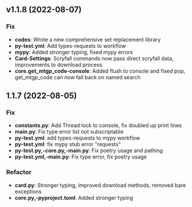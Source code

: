 ## v1.1.8 (2022-08-07)

### Fix

- **codes**: Wrote a new comprehensive set replacement library
- **py-test.yml**: Add types-requests to workflow
- **mypy**: Added stronger typing, fixed mypy errors
- **Card-Settings**: Scryfall commands now pass direct scryfall data, improvements to download process
- **core.get_mtgp_code-console**: Added flush to console and fixed pop, get_mtgp_code can now fall back on named search

## 1.1.7 (2022-08-05)

### Fix

- **constants.py**: Add Thread lock to console, fix doubled up print lines
- **main.py**: Fix type error list not subscriptable
- **py-test.yml**: add types-requests to mypy workflow
- **py-test.yml**: fix mypy stub error "requests"
- **py-test.py,-core.py,-main.py**: Fix poetry usage and pathing
- **py-test.yml,-main.py**: Fix type error, fix poetry usage

### Refactor

- **card.py**: Stronger typing, improved download methods, removed bare exceptions
- **core.py,-pyproject.toml**: Added stronger typing
